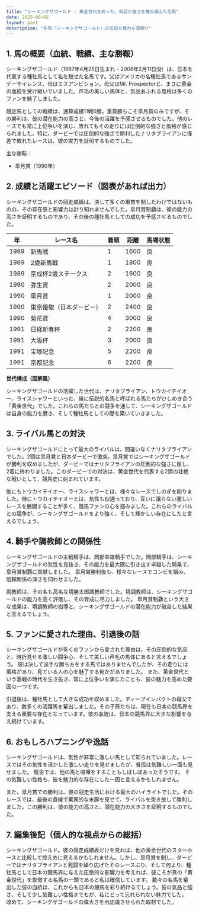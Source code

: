 ```yaml
---
title: "シーキングザゴールド - 黄金世代を彩った、気品と強さを兼ね備えた名馬"
date: 2025-08-02
layout: post
description: "名馬『シーキングザゴールド』の伝説と魅力を深堀り"
---
```


## 1. 馬の概要（血統、戦績、主な勝鞍）

シーキングザゴールド（1987年4月25日生まれ - 2008年2月11日没）は、日本を代表する種牡馬として名を馳せた名馬です。父はアメリカの名種牡馬であるサンデーサイレンス、母はミスアンビション。母父はMr. Prospectorと、まさに黄金の血統を受け継いでいました。芦毛の美しい馬体と、気品あふれる風格は多くのファンを魅了しました。

競走馬としての戦績は、通算成績11戦6勝。重賞勝ちこそ皐月賞のみですが、その勝利は、彼の潜在能力の高さと、今後の活躍を予感させるものでした。他のレースでも常に上位争いを演じ、敗れてもその走りには圧倒的な強さと風格が感じられました。特に、ダービーでは圧倒的な強さで勝利したナリタブライアンに僅差で敗れたレースは、彼の実力を証明するものでした。

主な勝鞍：

* 皐月賞（1990年）


## 2. 成績と活躍エピソード（図表があれば出力）

シーキングザゴールドの競走成績は、決して多くの重賞を制したわけではないものの、その存在感と影響力は計り知れませんでした。皐月賞制覇は、彼の能力の高さを証明するものであり、その後の種牡馬としての成功を予感させるものでした。

| 年 | レース名             | 着順 | 距離 | 馬場状態 |
|---|----------------------|-----|-----|---------|
| 1989 | 新馬戦             | 1   | 1600 | 良       |
| 1989 | 2歳新馬戦           | 1   | 1800 | 良       |
| 1989 | 京成杯2歳ステークス | 2   | 1600 | 良       |
| 1990 | 弥生賞             | 2   | 2000 | 良       |
| 1990 | 皐月賞             | 1   | 2000 | 良       |
| 1990 | 東京優駿（日本ダービー）| 2   | 2400 | 良       |
| 1990 | 菊花賞             | 4   | 3000 | 良       |
| 1991 | 日経新春杯           | 2   | 2200 | 良       |
| 1991 | 大阪杯             | 3   | 2000 | 良       |
| 1991 | 宝塚記念           | 5   | 2200 | 良       |
| 1991 | 京都記念           | 6   | 2200 | 良       |


**世代構成（図解風）**

シーキングザゴールドの活躍した世代は、ナリタブライアン、トウカイテイオー、ライスシャワーといった、後に伝説的名馬と呼ばれる馬たちがひしめき合う「黄金世代」でした。これらの馬たちとの競争を通して、シーキングザゴールドは自身の能力を磨き、そして種牡馬としての礎を築いていきました。


## 3. ライバル馬との対決

シーキングザゴールドにとって最大のライバルは、間違いなくナリタブライアンでした。2頭は皐月賞と日本ダービーで激突。皐月賞ではシーキングザゴールドが勝利を収めましたが、ダービーではナリタブライアンの圧倒的な強さに屈し、2着に終わりました。このダービーでの対決は、黄金世代を代表する2頭の壮絶な戦いとして、競馬史に刻まれています。

他にもトウカイテイオー、ライスシャワーとは、様々なレースでしのぎを削りました。特にトウカイテイオーとは、気性も似通っており、互いに譲らない激しいレースを展開することが多く、競馬ファンの心を掴みました。これらのライバルとの競争が、シーキングザゴールドをより強く、そして輝かしい存在にしたと言えるでしょう。


## 4. 騎手や調教師との関係性

シーキングザゴールドの主戦騎手は、岡部幸雄騎手でした。岡部騎手は、シーキングザゴールドの気性を見抜き、その能力を最大限に引き出す卓越した騎乗で、皐月賞制覇に貢献しました。  皐月賞勝利後も、様々なレースでコンビを組み、信頼関係の深さを伺わせました。

調教師は、その名も高名な境勝太郎調教師でした。境調教師は、シーキングザゴールドの能力を高く評価し、その育成に尽力しました。  皐月賞制覇という大きな成果は、境調教師の指導と、シーキングザゴールドの潜在能力が融合した結果と言えるでしょう。


## 5. ファンに愛された理由、引退後の話

シーキングザゴールドが多くのファンから愛された理由は、その圧倒的な気品と、時折見せる激しい闘争心、そして美しい芦毛の馬体にあると言えるでしょう。  彼は決して派手な勝ち方をする馬ではありませんでしたが、その走りには風格があり、見ている人の心を魅了する何かがありました。  また、黄金世代という激戦の時代を生き抜き、常に上位争いを演じたことも、彼の魅力を高めた要因の一つです。

引退後は、種牡馬として大きな成功を収めました。ディープインパクトの母父であり、数多くの活躍馬を輩出しました。その子孫たちは、現在も日本の競馬界を支える重要な存在となっています。彼の血統は、日本の競馬界に大きな影響を与え続けています。


## 6. おもしろハプニングや逸話

シーキングザゴールドは、気性が非常に激しい馬として知られていました。レースではその気性を活かした激しい走りを見せましたが、普段は気難しい一面も見せました。  厩舎では、他の馬と喧嘩をすることもしばしばあったそうです。  その気難しい性格も、彼を魅力的な存在にした一因と言えるかもしれません。

また、皐月賞での勝利は、彼の競走生活における最大のハイライトでした。そのレースでは、最後の直線で驚異的な末脚を見せて、ライバルを突き放して勝利しました。この勝利は、彼の能力の高さと、潜在能力の大きさを証明するものでした。


## 7. 編集後記（個人的な視点からの総括）

シーキングザゴールド。彼の競走成績表だけを見れば、他の黄金世代のスターホースと比較して控えめに見えるかもしれません。しかし、皐月賞を制し、ダービーではナリタブライアンと死闘を繰り広げたそのレースぶり、そして何より、種牡馬として日本の競馬界に与えた圧倒的な影響力を考えれば、彼こそが真の「黄金世代」を象徴する名馬の一頭であると私は確信しています。  数々の名馬を輩出した彼の血統は、これからも日本の競馬を彩り続けるでしょう。彼の気品と強さ、そして少し気難しい性格までもが、私にとって忘れられない魅力でした。  改めて、シーキングザゴールドの偉大さを再認識させられた取材でした。
